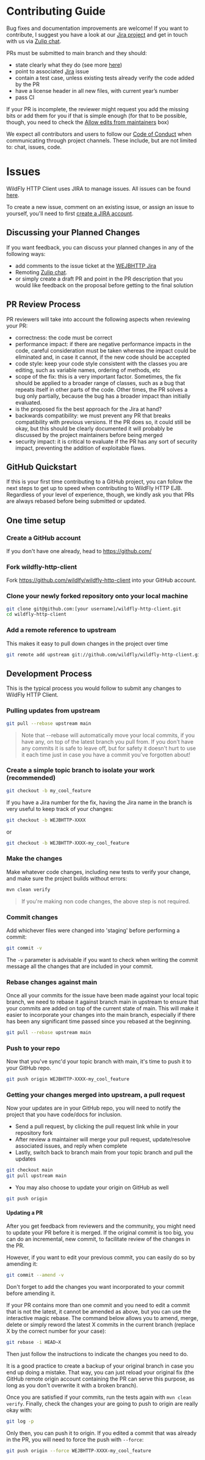 Contributing Guide
==================

Bug fixes and documentation improvements are welcome! If you want to contribute, I suggest you have a look at our [Jira project](https://issues.redhat.com/projects/WEJBHTTP "WEJBHTTP Jira") and get in touch with us via [Zulip chat](https://wildfly.zulipchat.com/#narrow/stream/174183-undertow "#undertow").


PRs must be submitted to main branch and they should:
- state clearly what they do (see more [here](https://tbaggery.com/2008/04/19/a-note-about-git-commit-messages.html))
- point to associated [Jira](https://issues.redhat.com/browse/WEJBHTTP) issue
- contain a test case, unless existing tests already verify the code added by the PR
- have a license header in all new files, with current year’s number
- pass CI

If your PR is incomplete, the reviewer might request you add the missing bits or add them for you if that is simple enough (for
that to be possible, though, you need to check the [Allow edits from maintainers](https://docs.github.com/en/pull-requests/collaborating-with-pull-requests/working-with-forks/allowing-changes-to-a-pull-request-branch-created-from-a-fork) box)

We expect all contributors and users to follow our [Code of Conduct](CODE_OF_CONDUCT.md) when communicating through project channels. These include, but are not limited to: chat, issues, code.

# Issues

WildFly HTTP Client uses JIRA to manage issues. All issues can be found [here](https://issues.redhat.com/projects/WEJBHTTP/issues).

To create a new issue, comment on an existing issue, or assign an issue to yourself, you'll need to first [create a JIRA account](https://issues.redhat.com/).

## Discussing your Planned Changes

If you want feedback, you can discuss your planned changes in any of the following ways: 
* add comments to the issue ticket at the [WEJBHTTP Jira](https://issues.redhat.com/browse/WEJBHTTP)
* Remoting [Zulip chat](https://wildfly.zulipchat.com/#narrow/stream/174183-undertow "#undertow").
* or simply create a draft PR and point in the PR description that you would like feedback on the proposal before getting to the
final solution


PR Review Process
-----------------

PR reviewers will take into account the following aspects when reviewing your PR:
- correctness: the code must be correct
- performance impact: if there are negative performance impacts in the code, careful consideration must be taken whereas the impact could be eliminated and, in case it cannot, if the new code should be accepted
- code style: keep your code style consistent with the classes you are editing, such as variable names, ordering of methods, etc
- scope of the fix: this is a very important factor. Sometimes, the fix should be applied to a broader range of classes, such as a bug that repeats itself in other parts of the code. Other times, the PR solves a bug only partially, because the bug has a broader impact than initially evaluated.
- is the proposed fix the best approach for the Jira at hand?
- backwards compatibility: we must prevent any PR that breaks compatibility with previous versions. If the PR does so, it could still be okay, but this should be clearly documented it will probably be discussed by the project maintainers before being merged
- security impact: it is critical to evaluate if the PR has any sort of security impact, preventing the addition of exploitable flaws.


GitHub Quickstart
-----------------

If this is your first time contributing to a GitHub project, you can follow the next steps to get up to speed when contributing to
WildFly HTTP EJB. Regardless of your level of experience, though, we kindly ask you that PRs are always rebased before being submitted or
updated.

## One time setup

### Create a GitHub account

If you don't have one already, head to https://github.com/

### Fork wildfly-http-client

Fork https://github.com/wildlfy/wildfly-http-client into your GitHub account.

### Clone your newly forked repository onto your local machine

```bash
git clone git@github.com:[your username]/wildfly-http-client.git
cd wildfly-http-client
```

### Add a remote reference to upstream

This makes it easy to pull down changes in the project over time

```bash
git remote add upstream git://github.com/wildfly/wildfly-http-client.git
```

## Development Process

This is the typical process you would follow to submit any changes to WildFly HTTP Client.

### Pulling updates from upstream

```bash
git pull --rebase upstream main
```

> Note that --rebase will automatically move your local commits, if you have
> any, on top of the latest branch you pull from.
> If you don't have any commits it is safe to leave off, but for safety it
> doesn't hurt to use it each time just in case you have a commit you've
> forgotten about!

### Create a simple topic branch to isolate your work (recommended)

```bash
git checkout -b my_cool_feature
```

If you have a Jira number for the fix, having the Jira name in the branch is very useful to keep track of your changes:

```bash
git checkout -b WEJBHTTP-XXXX
```
or
```bash
git checkout -b WEJBHTTP-XXXX-my_cool_feature
```


### Make the changes

Make whatever code changes, including new tests to verify your change, and make sure the project builds without errors:

```bash
mvn clean verify
```

> If you're making non code changes, the above step is not required.

### Commit changes

Add whichever files were changed into 'staging' before performing a commit:

```bash
git commit -v
```
The `-v` parameter is advisable if you want to check when writing the commit message all the changes that are included in your
commit.

### Rebase changes against main

Once all your commits for the issue have been made against your local topic branch, we need to rebase it against branch main in upstream to ensure that your commits are added on top of the current state of main. This will make it easier to incorporate your changes into the main branch, especially if there has been any significant time passed since you rebased at the beginning.

```bash
git pull --rebase upstream main
```

### Push to your repo

Now that you've sync'd your topic branch with main, it's time to push it to your GitHub repo.

```bash
git push origin WEJBHTTP-XXXX-my_cool_feature
```

### Getting your changes merged into upstream, a pull request

Now your updates are in your GitHub repo, you will need to notify the project that you have code/docs for inclusion.

* Send a pull request, by clicking the pull request link while in your repository fork
* After review a maintainer will merge your pull request, update/resolve associated issues, and reply when complete
* Lastly, switch back to branch main from your topic branch and pull the updates

```bash
git checkout main
git pull upstream main
```

* You may also choose to update your origin on GitHub as well

```bash
git push origin
```

#### Updating a PR

After you get feedback from reviewers and the community, you might need to update your PR before it is merged.
If the original commit is too big, you can do an incremental, new commit, to facilitate review of the changes in the PR.

However, if you want to edit your previous commit, you can easily do so by amending it:


```bash
git commit --amend -v
```

Don't forget to add the changes you want incorporated to your commit before amending it.

If your PR contains more than one commit and you need to edit a commit that is not the latest, it cannot be amended as above,
but you can use the interactive magic rebase. The command below allows you to amend, merge, delete or simply reword the latest
X commits in the current branch (replace X by the correct number for your case):

```bash
git rebase -i HEAD~X
```

Then just follow the instructions to indicate the changes you need to do.

It is a good practice to create a backup of your original branch in case you end up doing a mistake. That way, you can just
reload your original fix (the GitHub remote origin account containing the PR can serve this purpose, as long as you don't
overwrite it with a broken branch).

Once you are satisfied if your commits, run the tests again with `mvn clean verify`. Finally, check the changes your are going
to push to origin are really okay with:

```bash
git log -p
```

Only then, you can push it to origin. If you edited a commit that was already in the PR, you will need to force the push with `--force`:

```bash
git push origin --force WEJBHTTP-XXXX-my_cool_feature
```